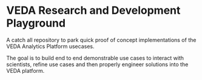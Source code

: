 # VEDA Research and Development Playground 

A catch all repository to park quick proof of concept implementations of the VEDA Analytics Platform usecases. 

The goal is to build end to end demonstrable use cases to interact with scientists, refine use cases and then properly engineer solutions into the VEDA platform. 
